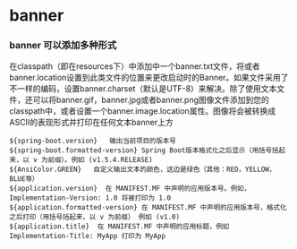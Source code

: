 # banner

### banner 可以添加多种形式

在classpath（即在resources下）中添加中一个banner.txt文件，将或者banner.location设置到此类文件的位置来更改启动时的Banner。如果文件采用了不一样的编码，设置banner.charset（默认是UTF-8）来解决。除了使用文本文件，还可以将banner.gif，banner.jpg或者banner.png图像文件添加到您的classpath中，或者设置一个banner.image.location属性。图像将会被转换成ASCII的表现形式并打印在任何文本banner上方
```
${spring-boot.version}   输出当前项目的版本号
${spring-boot.formatted-version} Spring Boot版本格式化之后显示（用括号括起来，以 v 为前缀）。例如 (v1.5.4.RELEASE)
${AnsiColor.GREEN}   自定义输出文本的颜色，这边是绿色（其他：RED，YELLOW，BLUE等）
${application.version}  在 MANIFEST.MF 中声明的应用版本号。例如，Implementation-Version: 1.0 将被打印为 1.0
${application.formatted-version} 在 MANIFEST.MF 中声明的应用版本号，格式化之后打印（用括号括起来，以 v 为前缀） 例如 (v1.0)
${application.title}  在 MANIFEST.MF 中声明的应用标题，例如 Implementation-Title: MyApp 打印为 MyApp
```